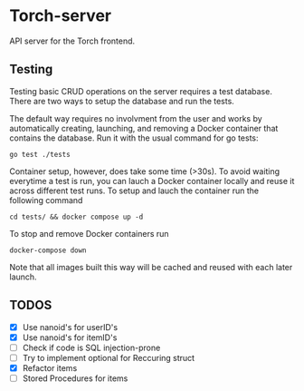 # Torch-server

API server for the Torch frontend.

## Testing

Testing basic CRUD operations on the server requires a test database. There are two ways to setup the database and run the tests.

The default way requires no involvment from the user and works by automatically creating, launching, and removing a Docker container that contains the database. Run it with the usual command for go tests:

`go test ./tests`

Container setup, however, does take some time (>30s). To avoid waiting everytime a test is run, you can lauch a Docker container locally and reuse it across different test runs. To setup and lauch the container run the following command

`cd tests/ && docker compose up -d`

To stop and remove Docker containers run

`docker-compose down`

Note that all images built this way will be cached and reused with each later launch.

## TODOS

- [x] Use nanoid's for userID's
- [x] Use nanoid's for itemID's
- [ ] Check if code is SQL injection-prone
- [ ] Try to implement optional for Reccuring struct
- [x] Refactor items
- [ ] Stored Procedures for items
